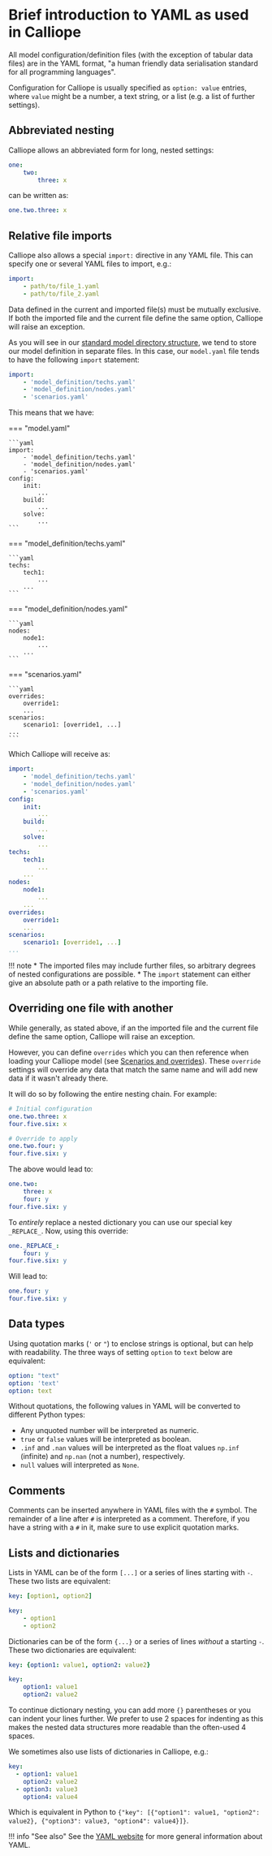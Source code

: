 # Brief introduction to YAML as used in Calliope

All model configuration/definition files (with the exception of tabular data files) are in the YAML format, "a human friendly data serialisation standard for all programming languages".

Configuration for Calliope is usually specified as `option: value` entries, where `value` might be a number, a text string, or a list (e.g. a list of further settings).

## Abbreviated nesting

Calliope allows an abbreviated form for long, nested settings:

```yaml
one:
    two:
        three: x
```

can be written as:

```yaml
one.two.three: x
```

## Relative file imports

Calliope also allows a special `import:` directive in any YAML file.
This can specify one or several YAML files to import, e.g.:

```yaml
import:
    - path/to/file_1.yaml
    - path/to/file_2.yaml
```

Data defined in the current and imported file(s) must be mutually exclusive.
If both the imported file and the current file define the same option, Calliope will raise an exception.

As you will see in our [standard model directory structure](index.md#structuring-your-model-directory), we tend to store our model definition in separate files.
In this case, our `model.yaml` file tends to have the following `import` statement:

```yaml
import:
    - 'model_definition/techs.yaml'
    - 'model_definition/nodes.yaml'
    - 'scenarios.yaml'
```

This means that we have:

=== "model.yaml"

    ```yaml
    import:
        - 'model_definition/techs.yaml'
        - 'model_definition/nodes.yaml'
        - 'scenarios.yaml'
    config:
        init:
            ...
        build:
            ...
        solve:
            ...
    ```

=== "model_definition/techs.yaml"

    ```yaml
    techs:
        tech1:
            ...
        ...
    ```

=== "model_definition/nodes.yaml"

    ```yaml
    nodes:
        node1:
            ...
        ...
    ```

=== "scenarios.yaml"

    ```yaml
    overrides:
        override1:
        ...
    scenarios:
        scenario1: [override1, ...]
    ...
    ```

Which Calliope will receive as:

```yaml
import:
    - 'model_definition/techs.yaml'
    - 'model_definition/nodes.yaml'
    - 'scenarios.yaml'
config:
    init:
        ...
    build:
        ...
    solve:
        ...
techs:
    tech1:
        ...
    ...
nodes:
    node1:
        ...
    ...
overrides:
    override1:
    ...
scenarios:
    scenario1: [override1, ...]
...
```

!!! note
    * The imported files may include further files, so arbitrary degrees of nested configurations are possible.
    * The `import` statement can either give an absolute path or a path relative to the importing file.

## Overriding one file with another

While generally, as stated above, if an the imported file and the current file define the same option, Calliope will raise an exception.

However, you can define `overrides` which you can then reference when loading your Calliope model (see [Scenarios and overrides](scenarios.md)). These `override` settings will override any data that match the same name and will add new data if it wasn't already there.

It will do so by following the entire nesting chain. For example:

```yaml
# Initial configuration
one.two.three: x
four.five.six: x

# Override to apply
one.two.four: y
four.five.six: y
```

The above would lead to:

```yaml
one.two:
    three: x
    four: y
four.five.six: y
```

To _entirely_ replace a nested dictionary you can use our special key `_REPLACE_`.
Now, using this override:

```yaml
one._REPLACE_:
    four: y
four.five.six: y
```

Will lead to:

```yaml
one.four: y
four.five.six: y
```

## Data types

Using quotation marks (`'` or `"`) to enclose strings is optional, but can help with readability.
The three ways of setting `option` to `text` below are equivalent:

```yaml
option: "text"
option: 'text'
option: text
```

Without quotations, the following values in YAML will be converted to different Python types:

- Any unquoted number will be interpreted as numeric.
- `true` or `false` values will be interpreted as boolean.
- `.inf` and `.nan` values will be interpreted as the float values `np.inf` (infinite) and `np.nan` (not a number), respectively.
- `null` values will interpreted as `None`.

## Comments

Comments can be inserted anywhere in YAML files with the `#` symbol.
The remainder of a line after `#` is interpreted as a comment.
Therefore, if you have a string with a `#` in it, make sure to use explicit quotation marks.


## Lists and dictionaries

Lists in YAML can be of the form `[...]` or a series of lines starting with `-`.
These two lists are equivalent:

```yaml
key: [option1, option2]
```

```yaml
key:
    - option1
    - option2
```

Dictionaries can be of the form `{...}` or a series of lines _without_ a starting `-`.
These two dictionaries are equivalent:

```yaml
key: {option1: value1, option2: value2}
```

```yaml
key:
    option1: value1
    option2: value2
```

To continue dictionary nesting, you can add more `{}` parentheses or you can indent your lines further.
We prefer to use 2 spaces for indenting as this makes the nested data structures more readable than the often-used 4 spaces.

We sometimes also use lists of dictionaries in Calliope, e.g.:

```yaml
key:
  - option1: value1
    option2: value2
  - option3: value3
    option4: value4
```

Which is equivalent in Python to `{"key": [{"option1": value1, "option2": value2}, {"option3": value3, "option4": value4}]}`.

!!! info "See also"
    See the [YAML website](https://yaml.org/) for more general information about YAML.
